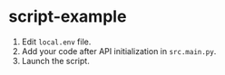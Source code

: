 # script-example
1. Edit `local.env` file.
2. Add your code after API initialization in `src.main.py`.
3. Launch the script.